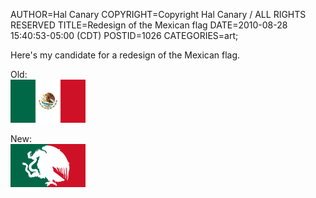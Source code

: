 AUTHOR=Hal Canary
COPYRIGHT=Copyright Hal Canary / ALL RIGHTS RESERVED
TITLE=Redesign of the Mexican flag
DATE=2010-08-28 15:40:53-05:00 (CDT)
POSTID=1026
CATEGORIES=art;

Here's my candidate for a redesign of the Mexican flag.

Old:  
[![flag](/images/thumb/Flag_of_Mexico.png)](/images/Flag_of_Mexico.png)

New:  
[![flag](/images/thumb/Flag_of_Mexico_Redesign.png)](/images/Flag_of_Mexico_Redesign.png)
